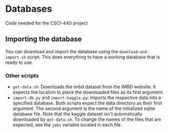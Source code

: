 # Databases
Code needed for the CSCI-440 project
## Importing the database
  You can download and import the database using the `download-and-import.sh` script.
  This does everything to have a working database that is ready to use.
### Other scripts
  + `get-data.sh`: Downloads the imbd dataset from the IMBD website. It expects the location to place 
    the downloaded files as its first argument.
  + `import-db.py` and `import-kaggle.py`: Imports the respective data into a specified database. Both 
    scripts expect the data directory as their first argument. The second argument is the name of the 
    initialized sqlite database file. Note that the kaggle dataset isn't automatically downloaded by `get-data.sh`.
    To change the names of the files that are expected, see the `jobs` variable located in each file.
